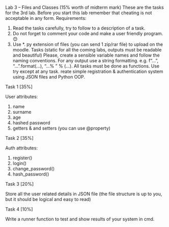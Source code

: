 Lab 3 – Files and Classes (15% worth of midterm mark)
These are the tasks for the 3rd lab. Before you start this lab remember that cheating is not
acceptable in any form.
Requirements:
1. Read the tasks carefully, try to follow to a description of a task.
2. Do not forget to comment your code and make a user friendly program.
😊
3. Use *. py extension of files (you can send 1 zip/rar file) to upload on the moodle.
Tasks (static for all the coming labs, outputs must be readable and beautiful)
Please, create a sensible variable names and follow the naming conventions. For any output use
a string formatting. e.g. f“...”, “...”.format(...), “...% ” % (...).
All tasks must be done as functions.
Use try except at any task.
reate simple registration & authentication system using JSON files and Python OOP.

Task 1 [35%]

User attributes:
1. name
2. surname
3. age
4. hashed password
5. getters & and setters (you can use @property)

Task 2 [35%]

Auth attributes:
1. register()
2. login()
3. change_password()
4. hash_password()

Task 3 [20%]

Store all the user related details in JSON file (the file structure is up to you, but it should be
logical and easy to read)

Task 4 [10%]

Write a runner function to test and show results of your system in cmd.
